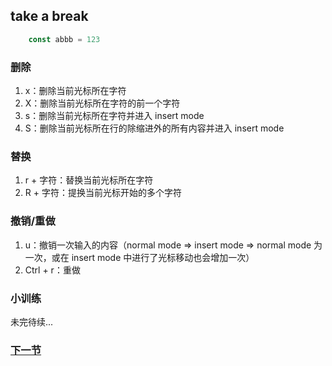 ## take a break

```js
    const abbb = 123
```

### 删除
1. x：删除当前光标所在字符
2. X：删除当前光标所在字符的前一个字符
3. s：删除当前光标所在字符并进入 insert mode
4. S：删除当前光标所在行的除缩进外的所有内容并进入 insert mode

### 替换
1. r + 字符：替换当前光标所在字符
2. R + 字符：提换当前光标开始的多个字符

### 撤销/重做

1. u：撤销一次输入的内容（normal mode => insert mode => normal mode 为一次，或在 insert mode 中进行了光标移动也会增加一次）
2. Ctrl + r：重做

### 小训练

未完待续...

### [下一节](./rest%20day%201.md)
